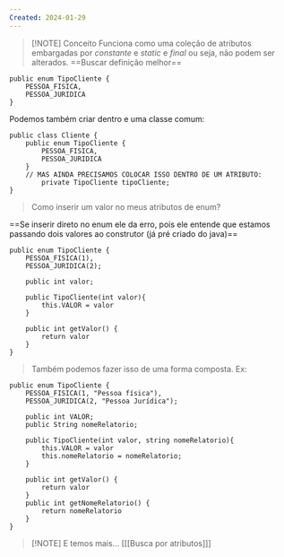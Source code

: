```yaml
---
Created: 2024-01-29
---
```


> [!NOTE] Conceito
> Funciona como uma coleção de atributos embargadas por *constante* e *static* e *final* ou seja, não podem ser alterados. ==Buscar definição melhor==

```
public enum TipoCliente {
	PESSOA_FISICA,
	PESSOA_JURIDICA
}
```

Podemos também criar dentro e uma classe comum:
```
public class Cliente {
	public enum TipoCliente {
		PESSOA_FISICA,
		PESSOA_JURIDICA
	}
	// MAS AINDA PRECISAMOS COLOCAR ISSO DENTRO DE UM ATRIBUTO: 
		private TipoCliente tipoCliente;
}
```


> Como inserir um valor no meus atributos de enum?


==Se inserir direto no enum ele da erro, pois ele entende que estamos passando dois valores ao construtor (já pré criado do java)==

```
public enum TipoCliente {
	PESSOA_FISICA(1),
	PESSOA_JURIDICA(2);

	public int valor;

	public TipoCliente(int valor){
		this.VALOR = valor
	}

	public int getValor() {
		return valor
	}
}

```

> Também podemos fazer isso de uma forma composta. Ex:

```
public enum TipoCliente {
	PESSOA_FISICA(1, "Pessoa física"),
	PESSOA_JURIDICA(2, "Pessoa Jurídica");

	public int VALOR;
	public String nomeRelatorio;

	public TipoCliente(int valor, string nomeRelatorio){
		this.VALOR = valor
		this.nomeRelatorio = nomeRelatorio;
	}

	public int getValor() {
		return valor
	}
	public int getNomeRelatorio() {
		return nomeRelatorio
	}
}

```



> [!NOTE] E temos mais...
> [[[Busca por atributos]]]
